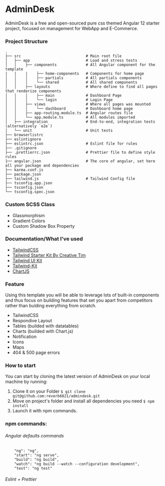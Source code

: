 # AdminDesk

AdminDesk is a free and open-sourced pure css themed Angular 12 starter project, focused on management for WebApp and E-Commerce.

### Project Structure

```
.
├── src                             # Main root file
│   ├── app                         # Load and stress tests
│   │    ├── components             # All Angular component for the template
|   |    |    ├── home-components   # Components for home page
│   │    │    ├── partials          # All partials components 
│   │    │    └── shared            # All shared components
│   │    ├── layouts                # Where define to find all pages that renderize components
│   │    │    ├── main              # Dashboard Page
│   │    │    └── login             # Login Page
│   │    ├── views                  # Where all pages was mounted
│   │    │    └── dashboard         # Dashboard home page
│   │    ├── app-routing.module.ts  # Angular routes file
│   │    └── app.module.ts          # All modules imported
│   ├── integration                 # End-to-end, integration tests (alternatively `e2e`)
│   └── unit                        # Unit tests
├── browserlistrc
├── eslintignore
├── eslintrc.json                   # Eslint file for rules
├── .gitignore
├── .prettierrc.json                # Prettier file to define style rules
├── angular.json                    # The core of angular, set here all your package and dependencies
├── karma.conf.js
├── package.json
├── tailwind.js                     # Tailwind Config file
├── tsconfig.app.json
├── tsconfig.json
└── tsconfig.spec.json
```
### Custom SCSS Class
- Glassmorphism
- Gradient Colors
- Custom Shadow Box Property

### Documentation/What I've used
- [TailwindCSS](https://tailwindcss.com/docs)
- [Tailwind Starter Kit By Creative Tim](https://github.com/creativetimofficial/tailwind-starter-kit)
- [Tailwind UI Kit](https://app.tailwinduikit.com/)
- [Tailwind-Kit](https://www.tailwind-kit.com/)
- [ChartJS](https://www.chartjs.org/docs/latest/)


### Feature
Using this template you will be able to leverage lots of built-in components and thus focus on building features that set you apart from competitors rather than bulding everything from scratch. 

- TailwindCSS
- Respondive Layout
- Tables (builded with datatables)
- Charts (builded with Chart.js)
- Notification
- Icons
- Maps
- 404 & 500 page errors

### How to start
You can start by cloning the latest version of AdminDesk on your local machine by running:

1. Clone it on your Folder
```$ git clone git@github.com:reverb6821/admindesk.git ```
2. Move on project's folder and install all dependencies you need
```$ npm install ```
3. Launch it with npm commands.

### npm commands:
###### Angular defaults commands
```
    "ng": "ng",
    "start": "ng serve",
    "build": "ng build",
    "watch": "ng build --watch --configuration development",
    "test": "ng test"
```
###### Eslint + Prettier 
